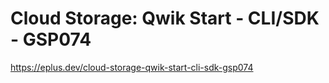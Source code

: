 # Cloud Storage: Qwik Start - CLI/SDK - GSP074

<https://eplus.dev/cloud-storage-qwik-start-cli-sdk-gsp074>